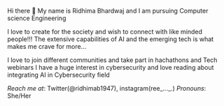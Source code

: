 Hi there 👋
My name is Ridhima Bhardwaj and I am pursuing Computer science Engineering


I love to create for the society and wish to connect with like minded people!!!
The extensive capabilities of AI and the emerging tech is what makes me crave for more...


I love to join different communities and take part in hachathons and Tech webinars
I have a huge interest in cybersecurity and love reading about integrating AI in Cybersecurity field


 *Reach me at*: Twitter(@ridhimab1947), instagram(ree_._._._.)
 *Pronouns*: She/Her
 

